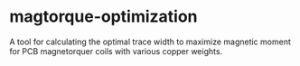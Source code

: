 # magtorque-optimization
A tool for calculating the optimal trace width to maximize magnetic moment for PCB magnetorquer coils with various copper weights.

